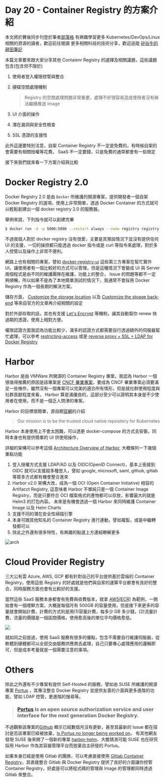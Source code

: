 Day  20 - Container Registry 的方案介紹
===============================

本文將於賽後同步刊登於筆者[部落格](https://hwchiu.com/)
有興趣學習更多 Kubernetes/DevOps/Linux 相關的資源的讀者，歡迎前往閱讀
更多相關科技的技術分享，歡迎追蹤 [矽谷牛的耕田筆記](https://www.facebook.com/technologynoteniu)



本篇文章要來跟大家分享其他 Contaienr Registry 的選擇及相關議題，這些議題包含(包含但不限於)

1. 使用者登入權限控管與整合

2. 硬碟空間處理機制

   > Registry 的空間處理問題非常重要，處理不好很容易造成使用者沒有辦法繼續推送 Image

3. UI 介面的操作
4. 潛在漏洞與安全性檢查
5. SSL 憑證的支援性

此外這邊要特別注意，自架 Container Registry 不一定是免費的，有時候自架的會需要有相關授權等花費。 SaaS 不一定要錢，只是免費的通常都會有一些限定

接下來我們就來看一下方案介紹與比較

# Docker Registry 2.0

Docker Registry 2.0 是由 `Docker` 所維護的開源專案，提供開發者一個自架 Docker Registry 的選項，使用上非常簡單，透過 Docker Container 的方式就可以輕鬆創建出一個 docker registry 2.0 的服務器。

舉例來說，下列指令就可以創建完畢

```bash
$ docker run -d -p 5000:5000 --restart always --name registry registry:2
```

不過我個人對於 docker registry 沒有很愛，主要是其預設情況下並沒有提供任何 UI 的支援，一切的操控都只能透過 docker 指令或是 curl 等指令來處理，對於多人控管以及操作上非常不便利。

網路上也有相關的專案，譬如 [docker-registry-ui](https://github.com/Joxit/docker-registry-ui) 這些第三方專案在幫忙實作 UI，讓使用者有一個比較好的方式可以管理，但是這種情況下會變成 UI 與 Server 兩個程式是由不同的維護團隊在維護，功能上的整合， Issue 的問題等都不一定夠順暢，所以如果不是為了本地簡單測試的情況下，我通常不會採用 Docker Registry 作為一個長期的解決方案。

儲存方面， [Customize the storage location](https://docs.docker.com/registry/deploying/#support-for-lets-encrypt) 以及 [Customize the stoage back-end](https://docs.docker.com/registry/deploying/#customize-the-storage-back-end) 等來自官方的文章再介紹相關的設定

對於外部存取的話，其也有支援 [Let's Encrypt](https://docs.docker.com/registry/configuration/#letsencrypt) 等機制，讓其自動幫你 renew 快過期的憑證，使用上相對方便。

 權限認證方面我認為功能比較少，滿多的認證方式都需要自行透過額外的伺服器幫忙處理，可以參考  [restricting-access](https://docs.docker.com/registry/deploying/#restricting-access) 或是 [reverse proxy + SSL + LDAP for Docker Registry](https://medium.com/@two.oes/reverse-proxy-ssl-ldap-for-docker-registry-805539daaa94)

# Harbor 

Harbor 是由 VMWare 所開源的 Container Registry 專案，我認為 Harbor 一個很值得推薦的原因是該專案是 [CNCF 畢業專案](https://www.cncf.io/projects/)，要成為 CNCF 畢業專案必須要滿足一些條件，雖然沒有一個專案可以完美的適合所有情形，但是就社群使用程度與社群貢獻程度來看， Harbor 算是滿優良的，這部分至少可以證明其本身是不少使用者在使用，而不是一個乏人問津的專案。

Harbor 的目標很簡單，源自期[官網](https://goharbor.io/)的介紹

> Our mission is to be the trusted cloud native repository for Kubernetes

Harbor 本身使用上不會太困難，可以透更 docker-compose 的方式去安裝，同時本身也有提供簡單的 UI 供使用操作，

詳細的架構可以參考這個 [Architecture Overview of Harbor](https://github.com/goharbor/harbor/wiki/Architecture-Overview-of-Harbor), 大概條列一下幾個重點功能

1. 登入授權方式支援 LDAP/AD 以及 OIDC(OpenID Connect)，基本上銜接到 OIDC 就可以支援超多種登入，譬如 google, microsoft, saml, github, gitlab 等眾多方式都有機會整合進來
2. Harbor v2.0 架構大改，成為一個 OCI (Open Container Initiative) 相容的 Artifacct Registry, 這意味者 Harbor 不單純只是一個 Container Image Registry，而是只要符合 OCI 檔案格式的產物都可以存放，影響最大的就是 Helm3 的打包內容。 未來是有機會透過一個 Harbor 來同時維護 Container Image 以及 Helm Charts
3. 支援不同的潛在安全性掃描引擎
4. 本身可跟其他知名的 Container Registry 進行連動，譬如複製，或是中繼轉發都可以
5. 除此之外還有很多特性，有興趣的點選上方連結瞭解更多

![arch](https://github.com/goharbor/harbor/raw/release-2.0.0/docs/img/architecture/architecture.png)



# Cloud Provider Registry

三大公有雲 Azure, AWS, GCP 都有針對自己的平台提供基於雲端的 Container Registry，使用這些 Registry 的好處就是他們與自家的運算平台都會有良好的整合，同時服務方面也會有比較好的支援。

當然這些 SaaS 服務本身都會有免費與收費版本，就拿 [AWS(ECR)](https://aws.amazon.com/ecr/pricing/) 為範例，一開始會有一個嚐鮮方案，大概是每個月有 500GB 的容量使用，但是接下來更多的容量就會開始計費，計費的方式則是用(1)容量計費，每多少 GB 多少錢，(2)流量計費，流量的價錢是一個區間價格，使用愈高後的單位平均價格愈低。

![](https://i.imgur.com/BcaLHvk.png)

就如同之前提過，使用 SaaS 服務有很多的優點，包含不需要自行維護伺服器，從軟體到硬體都可以全部交由服務供應商去處理，自己只要專心處理應用的邏輯即可，但是成本考量就是一個需要注意的事項。



# Others

除此之外還有不少專案有提供 Self-Hosted 的服務，譬如由 SUSE 所維護的開源專案 [Portus](http://port.us.org/) ，其專注整合 Docker Registry 並提供友善的介面與更多進階的功能，譬如 LDAP 控管，更進階的搜尋等。

> ### [Portus](https://github.com/SUSE/Portus) is an open source authorization service and user interface for the next generation Docker Registry.

不過觀察該專案的[Github](https://github.com/SUSE/Portus) 顯示已經數個月沒有更新，甚至其最新的 Issue 都在探討是否該專案已經被放棄，[Is Portus no longer being worked on](https://github.com/SUSE/Portus/issues/2313)， 有其他網友發現 SUSE 後來開了一個新的專案 [harbor-helm](https://github.com/SUSE/registry/tree/master/harbor-helm)，大膽猜測可能 SUSE 也在研究採用 Harbor 作為其容器管理平台而放棄自主研發的 Portus。

如果本身已經是使用 Gitlab 的團隊，可以考慮直接使用 [GItlab Container Registry](https://docs.gitlab.com/ee/administration/packages/container_registry.html#enable-the-container-registry)，其直接整合 Gitlab 與 Docker Registry 提供了良好的介面讓你控管 Container Registry，好處是可以將程式碼的管理與 Image 的管理都同時透過 Gitlab 來整合。



